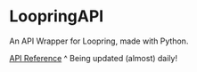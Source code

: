 # LoopringAPI

An API Wrapper for Loopring, made with Python.

[API Reference](https://diggydev.co.uk/loopring/index.html)
^ Being updated (almost) daily!
